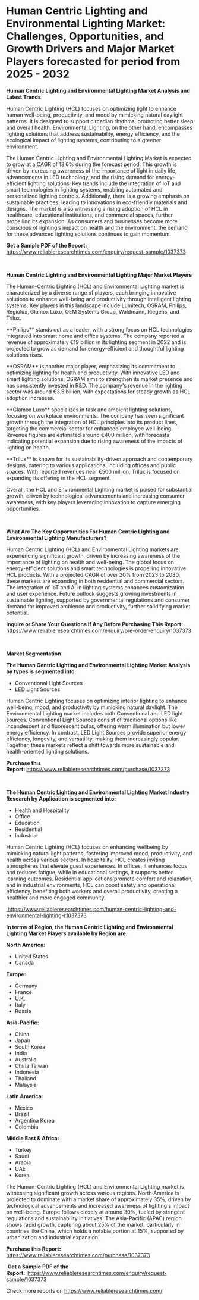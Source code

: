 <p><h1>Human Centric Lighting and Environmental Lighting Market: Challenges, Opportunities, and Growth Drivers and Major Market Players forecasted for period from 2025 - 2032</h1></p><p><strong>Human Centric Lighting and Environmental Lighting Market Analysis and Latest Trends</strong></p>
<p><p>Human Centric Lighting (HCL) focuses on optimizing light to enhance human well-being, productivity, and mood by mimicking natural daylight patterns. It is designed to support circadian rhythms, promoting better sleep and overall health. Environmental Lighting, on the other hand, encompasses lighting solutions that address sustainability, energy efficiency, and the ecological impact of lighting systems, contributing to a greener environment.</p><p>The Human Centric Lighting and Environmental Lighting Market is expected to grow at a CAGR of 13.6% during the forecast period. This growth is driven by increasing awareness of the importance of light in daily life, advancements in LED technology, and the rising demand for energy-efficient lighting solutions. Key trends include the integration of IoT and smart technologies in lighting systems, enabling automated and personalized lighting controls. Additionally, there is a growing emphasis on sustainable practices, leading to innovations in eco-friendly materials and designs. The market is also witnessing a rising adoption of HCL in healthcare, educational institutions, and commercial spaces, further propelling its expansion. As consumers and businesses become more conscious of lighting’s impact on health and the environment, the demand for these advanced lighting solutions continues to gain momentum.</p></p>
<p><strong>Get a Sample PDF of the Report:&nbsp;</strong> <a href="https://www.reliableresearchtimes.com/enquiry/request-sample/1037373?utm_campaign=2205&utm_medium=2&utm_source=Github&utm_content=ia&utm_term=21032025&utm_id=human-centric-lighting-and-environmental-lighting">https://www.reliableresearchtimes.com/enquiry/request-sample/1037373</a></p>
<p>&nbsp;</p>
<p><strong>Human Centric Lighting and Environmental Lighting Major Market Players</strong></p>
<p><p>The Human-Centric Lighting (HCL) and Environmental Lighting market is characterized by a diverse range of players, each bringing innovative solutions to enhance well-being and productivity through intelligent lighting systems. Key players in this landscape include Lumitech, OSRAM, Philips, Regiolux, Glamox Luxo, OEM Systems Group, Waldmann, Riegens, and Trilux.</p><p>**Philips** stands out as a leader, with a strong focus on HCL technologies integrated into smart home and office systems. The company reported a revenue of approximately €19 billion in its lighting segment in 2022 and is projected to grow as demand for energy-efficient and thoughtful lighting solutions rises.</p><p>**OSRAM** is another major player, emphasizing its commitment to optimizing lighting for health and productivity. With innovative LED and smart lighting solutions, OSRAM aims to strengthen its market presence and has consistently invested in R&D. The company's revenue in the lighting sector was around €3.5 billion, with expectations for steady growth as HCL adoption increases.</p><p>**Glamox Luxo** specializes in task and ambient lighting solutions, focusing on workplace environments. The company has seen significant growth through the integration of HCL principles into its product lines, targeting the commercial sector for enhanced employee well-being. Revenue figures are estimated around €400 million, with forecasts indicating potential expansion due to rising awareness of the impacts of lighting on health.</p><p>**Trilux** is known for its sustainability-driven approach and contemporary designs, catering to various applications, including offices and public spaces. With reported revenues near €500 million, Trilux is focused on expanding its offering in the HCL segment.</p><p>Overall, the HCL and Environmental Lighting market is poised for substantial growth, driven by technological advancements and increasing consumer awareness, with key players leveraging innovation to capture emerging opportunities.</p></p>
<p>&nbsp;</p>
<p><strong>What Are The Key Opportunities For Human Centric Lighting and Environmental Lighting Manufacturers?</strong></p>
<p><p>Human Centric Lighting (HCL) and Environmental Lighting markets are experiencing significant growth, driven by increasing awareness of the importance of lighting on health and well-being. The global focus on energy-efficient solutions and smart technologies is propelling innovative HCL products. With a projected CAGR of over 20% from 2023 to 2030, these markets are expanding in both residential and commercial sectors. The integration of IoT and AI in lighting systems enhances customization and user experience. Future outlook suggests growing investments in sustainable lighting, supported by governmental regulations and consumer demand for improved ambience and productivity, further solidifying market potential.</p></p>
<p><strong>Inquire or Share Your Questions If Any Before Purchasing This Report:</strong> <a href="https://www.reliableresearchtimes.com/enquiry/pre-order-enquiry/1037373?utm_campaign=2205&utm_medium=2&utm_source=Github&utm_content=ia&utm_term=21032025&utm_id=human-centric-lighting-and-environmental-lighting">https://www.reliableresearchtimes.com/enquiry/pre-order-enquiry/1037373</a></p>
<p>&nbsp;</p>
<p><strong>Market Segmentation</strong></p>
<p><strong>The Human Centric Lighting and Environmental Lighting Market Analysis by types is segmented into:</strong></p>
<p><ul><li>Conventional Light Sources</li><li>LED Light Sources</li></ul></p>
<p><p>Human Centric Lighting focuses on optimizing interior lighting to enhance well-being, mood, and productivity by mimicking natural daylight. The Environmental Lighting market includes both Conventional and LED light sources. Conventional Light Sources consist of traditional options like incandescent and fluorescent bulbs, offering warm illumination but lower energy efficiency. In contrast, LED Light Sources provide superior energy efficiency, longevity, and versatility, making them increasingly popular. Together, these markets reflect a shift towards more sustainable and health-oriented lighting solutions.</p></p>
<p><strong>Purchase this Report:&nbsp;</strong><a href="https://www.reliableresearchtimes.com/purchase/1037373?utm_campaign=2205&utm_medium=2&utm_source=Github&utm_content=ia&utm_term=21032025&utm_id=human-centric-lighting-and-environmental-lighting">https://www.reliableresearchtimes.com/purchase/1037373</a></p>
<p>&nbsp;</p>
<p><strong>The Human Centric Lighting and Environmental Lighting Market Industry Research by Application is segmented into:</strong></p>
<p><ul><li>Health and Hospitality</li><li>Office</li><li>Education</li><li>Residential</li><li>Industrial</li></ul></p>
<p><p>Human Centric Lighting (HCL) focuses on enhancing wellbeing by mimicking natural light patterns, fostering improved mood, productivity, and health across various sectors. In hospitality, HCL creates inviting atmospheres that elevate guest experiences. In offices, it enhances focus and reduces fatigue, while in educational settings, it supports better learning outcomes. Residential applications promote comfort and relaxation, and in industrial environments, HCL can boost safety and operational efficiency, benefiting both workers and overall productivity, creating a healthier and more engaged community.</p></p>
<p><a href="https://www.reliableresearchtimes.com/human-centric-lighting-and-environmental-lighting-r1037373?utm_campaign=2205&utm_medium=2&utm_source=Github&utm_content=ia&utm_term=21032025&utm_id=human-centric-lighting-and-environmental-lighting">&nbsp;https://www.reliableresearchtimes.com/human-centric-lighting-and-environmental-lighting-r1037373</a></p>
<p><strong>In terms of Region, the Human Centric Lighting and Environmental Lighting Market Players available by Region are:</strong></p>
<p>
    <p> <strong> North America: </strong>
        <ul>
            <li>United States</li>
            <li>Canada</li>
        </ul>
        </p> 
    <p> <strong> Europe: </strong>
        <ul>
            <li>Germany</li>
            <li>France</li>
            <li>U.K.</li>
            <li>Italy</li>
            <li>Russia</li>
        </ul>
        </p> 
    <p> <strong> Asia-Pacific: </strong>
        <ul>
            <li>China</li>
            <li>Japan</li>
            <li>South Korea</li>
            <li>India</li>
            <li>Australia</li>
            <li>China Taiwan</li>
            <li>Indonesia</li>
            <li>Thailand</li>
            <li>Malaysia</li>
        </ul>
        </p> 
    <p> <strong> Latin America: </strong>
        <ul>
            <li>Mexico</li>
            <li>Brazil</li>
            <li>Argentina Korea</li>
            <li>Colombia</li>
        </ul>
        </p> 
    <p> <strong> Middle East & Africa: </strong>
        <ul>
            <li>Turkey</li>
            <li>Saudi</li>
            <li>Arabia</li>
            <li>UAE</li>
            <li>Korea</li>
        </ul>
    </p>
    </p>
<p><p>The Human-Centric Lighting (HCL) and Environmental Lighting market is witnessing significant growth across various regions. North America is projected to dominate with a market share of approximately 35%, driven by technological advancements and increased awareness of lighting's impact on well-being. Europe follows closely at around 30%, fueled by stringent regulations and sustainability initiatives. The Asia-Pacific (APAC) region shows rapid growth, capturing about 25% of the market, particularly in countries like China, which holds a notable portion at 15%, supported by urbanization and industrial expansion.</p></p>
<p><strong>Purchase this Report: </strong><a href="https://www.reliableresearchtimes.com/purchase/1037373?utm_campaign=2205&utm_medium=2&utm_source=Github&utm_content=ia&utm_term=21032025&utm_id=human-centric-lighting-and-environmental-lighting">https://www.reliableresearchtimes.com/purchase/1037373</a></p>
<p>&nbsp;<strong>Get a Sample PDF of the Report:&nbsp;&nbsp;</strong><a href="https://www.reliableresearchtimes.com/enquiry/request-sample/1037373?utm_campaign=2205&utm_medium=2&utm_source=Github&utm_content=ia&utm_term=21032025&utm_id=human-centric-lighting-and-environmental-lighting">https://www.reliableresearchtimes.com/enquiry/request-sample/1037373</a></p>
<p><strong></strong></p>
<p>Check more reports on <a href="https://www.reliableresearchtimes.com/?utm_campaign=2205&utm_medium=2&utm_source=Github&utm_content=ia&utm_term=21032025&utm_id=human-centric-lighting-and-environmental-lighting">https://www.reliableresearchtimes.com/</a></p>